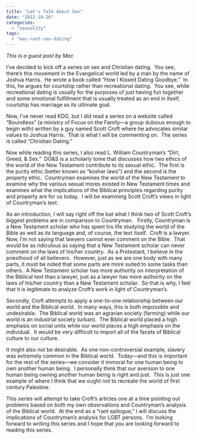 ```yaml
---
title: "Let's Talk About Sex"
date: "2012-10-26"
categories: 
  - "sexuality"
tags: 
  - "mac-rant-sex-dating"
---
```


_This is a guest post by Mac_

I’ve decided to kick off a series on sex and Christian dating.  You see, there’s this movement in the Evangelical world led by a man by the name of Joshua Harris.  He wrote a book called “How I Kissed Dating Goodbye.”  In this, he argues for courtship rather than recreational dating.  You see, while recreational dating is usually for the purposes of just having fun together and some emotional fulfillment that is usually treated as an end in itself, courtship has marriage as its ultimate goal.

Now, I’ve never read KDG, but I did read a series on a website called “Boundless” (a ministry of Focus on the Family—a group dubious enough to begin with) written by a guy named Scott Croft where he advocates similar values to Joshua Harris.  That is what I will be commenting on.  The series is called “Christian Dating.”<!--more-->

Now while reading this series, I also read L. William Countryman’s “Dirt, Greed, & Sex.”  DG&S is a scholarly tome that discusses how two ethics of the world of the New Testament contribute to its sexual ethic.  The first is the purity ethic (better known as “kosher laws”) and the second is the property ethic.  Countryman examines the world of the New Testament to examine why the various sexual mores existed in New Testament times and examines what the implications of the Biblical principles regarding purity and property are for us today.  I will be examining Scott Croft’s views in light of Countryman’s text.

As an introduction, I will say right off the bat what I think two of Scott Croft’s biggest problems are in comparison to Countryman.   Firstly, Countryman is a New Testament scholar who has spent his life studying the world of the Bible as well as its language and, of course, the text itself.  Croft is a lawyer.  Now, I’m not saying that lawyers cannot ever comment on the Bible.  That would be as ridiculous as saying that a New Testament scholar can never comment on the laws of his/her country.  As a Protestant, I believe in the priesthood of all believers.  However, just as we are one body with many parts, it must be noted that some parts are more suited to some tasks than others.  A New Testament scholar has more authority on interpretation of the Biblical text than a lawyer, just as a lawyer has more authority on the laws of his/her country than a New Testament scholar.  So that is why, I feel that it is legitimate to analyze Croft’s work in light of Countryman’s.

Secondly, Croft attempts to apply a one-to-one relationship between our world and the Biblical world.  In many ways, this is both impossible and undesirable.  The Biblical world was an agrarian society (farming) while our world is an industrial society (urban).  The Biblical world placed a high emphasis on social units while our world places a high emphasis on the individual.  It would be very difficult to import all of the facets of Biblical culture to our culture.

It might also not be desirable.  As one non-controversial example, slavery was extremely common in the Biblical world.  Today—and this is important for the rest of the series—we consider it immoral for one human being to own another human being.  I personally think that our aversion to one human being owning another human being is right and just.  This is just one example of where I think that we ought not to recreate the world of first century Palestine.

This series will attempt to take Croft’s articles one at a time pointing out problems based on both my own observations and Countryman’s analysis of the Biblical world.  At the end as a “rant epilogue,” I will discuss the implications of Countryman’s analysis for LGBT persons.  I’m looking forward to writing this series and I hope that you are looking forward to reading this series.
